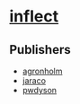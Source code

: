 # [inflect](https://pypi.org/project/inflect)



## Publishers
- [agronholm](https://pypi.org/user/agronholm)
- [jaraco](https://pypi.org/user/jaraco)
- [pwdyson](https://pypi.org/user/pwdyson)

